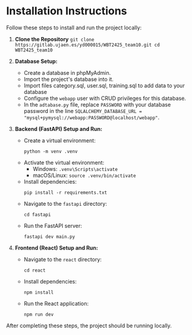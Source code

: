 # Installation Instructions

Follow these steps to install and run the project locally:

1. **Clone the Repository**
        ```
        git clone https://gitlab.ujaen.es/yd000015/WBT2425_team10.git
        cd WBT2425_team10
        ```

2.  **Database Setup:**
    * Create a database in phpMyAdmin.
    * Import the project's database into it.
    * Import files category.sql, user.sql, training.sql to add data to your database
    * Configure the `webapp` user with CRUD privileges for this database.
    * In the `adtabase.py` file, replace `PASSWORD` with your database password in the line `SQLALCHEMY_DATABASE_URL = "mysql+pymysql://webapp:PASSWORD@localhost/webapp"`.

2.  **Backend (FastAPI) Setup and Run:**
    * Create a virtual environment:
        ```
        python -m venv .venv
        ```
    * Activate the virtual environment:
        * Windows: `.venv\Scripts\activate`
        * macOS/Linux: `source .venv/bin/activate`
    * Install dependencies:
        ```
        pip install -r requirements.txt
        ```
    * Navigate to the `fastapi` directory:
        ```
        cd fastapi
        ```
    * Run the FastAPI server:
        ```
        fastapi dev main.py
        ```

3.  **Frontend (React) Setup and Run:**
    * Navigate to the `react` directory:
        ```
        cd react
        ```
    * Install dependencies:
        ```
        npm install
        ```
    * Run the React application:
        ```
        npm run dev
        ```

After completing these steps, the project should be running locally.